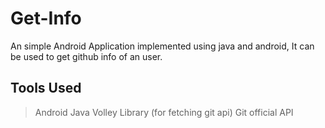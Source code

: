 # Get-Info
An simple Android Application implemented using java and android, It can be used to get github info of an user. 
## Tools Used
> Android
> Java
> Volley Library (for fetching git api)
> Git official API
